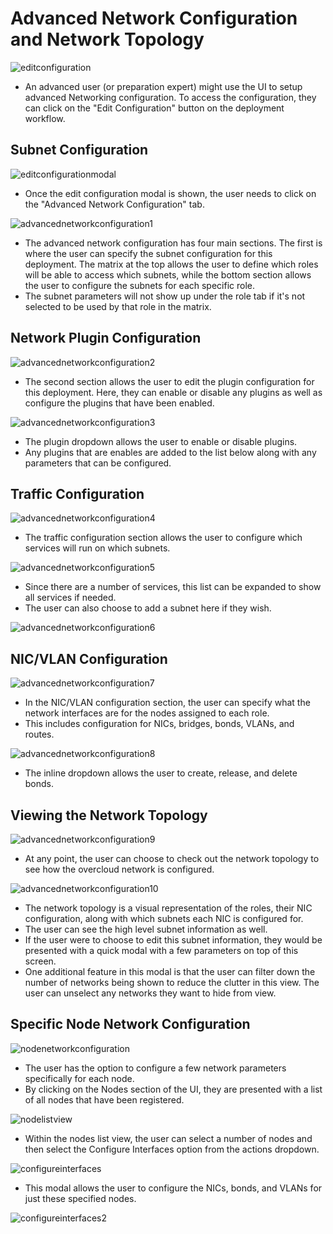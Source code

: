 # Advanced Network Configuration and Network Topology
![editconfiguration](img/2017-8-17-TripleO-UI_Edge-Cases29.png)
- An advanced user (or preparation expert) might use the UI to setup advanced Networking configuration. To access the configuration, they can click on the "Edit Configuration" button on the deployment workflow.

## Subnet Configuration
![editconfigurationmodal](img/2017-8-17-TripleO-UI_Edge-Cases30.png)
- Once the edit configuration modal is shown, the user needs to click on the "Advanced Network Configuration" tab.

![advancednetworkconfiguration1](img/2017-8-17-TripleO-UI_Edge-Cases31.png)
- The advanced network configuration has four main sections. The first is where the user can specify the subnet configuration for this deployment. The matrix at the top allows the user to define which roles will be able to access which subnets, while the bottom section allows the user to configure the subnets for each specific role.
- The subnet parameters will not show up under the role tab if it's not selected to be used by that role in the matrix.

## Network Plugin Configuration
![advancednetworkconfiguration2](img/2017-8-17-TripleO-UI_Edge-Cases32.png)
- The second section allows the user to edit the plugin configuration for this deployment. Here, they can enable or disable any plugins as well as configure the plugins that have been enabled.

![advancednetworkconfiguration3](img/2017-8-17-TripleO-UI_Edge-Cases33.png)
- The plugin dropdown allows the user to enable or disable plugins.
- Any plugins that are enables are added to the list below along with any parameters that can be configured.

## Traffic Configuration
![advancednetworkconfiguration4](img/2017-8-17-TripleO-UI_Edge-Cases34.png)
- The traffic configuration section allows the user to configure which services will run on which subnets.

![advancednetworkconfiguration5](img/2017-8-17-TripleO-UI_Edge-Cases35.png)
- Since there are a number of services, this list can be expanded to show all services if needed.
- The user can also choose to add a subnet here if they wish.

![advancednetworkconfiguration6](img/2017-8-17-TripleO-UI_Edge-Cases36.png)

## NIC/VLAN Configuration
![advancednetworkconfiguration7](img/2017-8-17-TripleO-UI_Edge-Cases37.png)
- In the NIC/VLAN configuration section, the user can specify what the network interfaces are for the nodes assigned to each role.
- This includes configuration for NICs, bridges, bonds, VLANs, and routes.

![advancednetworkconfiguration8](img/2017-8-17-TripleO-UI_Edge-Cases38.png)
- The inline dropdown allows the user to create, release, and delete bonds.

## Viewing the Network Topology
![advancednetworkconfiguration9](img/2017-8-17-TripleO-UI_Edge-Cases39.png)
- At any point, the user can choose to check out the network topology to see how the overcloud network is configured.

![advancednetworkconfiguration10](img/2017-8-17-TripleO-UI_Edge-Cases40.png)
- The network topology is a visual representation of the roles, their NIC configuration, along with which subnets each NIC is configured for.
- The user can see the high level subnet information as well.
- If the user were to choose to edit this subnet information, they would be presented with a quick modal with a few parameters on top of this screen.
- One additional feature in this modal is that the user can filter down the number of networks being shown to reduce the clutter in this view. The user can unselect any networks they want to hide from view.

## Specific Node Network Configuration
![nodenetworkconfiguration](img/2017-8-17-TripleO-UI_Edge-Cases41.png)
- The user has the option to configure a few network parameters specifically for each node.
- By clicking on the Nodes section of the UI, they are presented with a list of all nodes that have been registered.

![nodelistview](img/2017-8-17-TripleO-UI_Edge-Cases42.png)
- Within the nodes list view, the user can select a number of nodes and then select the Configure Interfaces option from the actions dropdown.

![configureinterfaces](img/2017-8-17-TripleO-UI_Edge-Cases43.png)
- This modal allows the user to configure the NICs, bonds, and VLANs for just these specified nodes.

![configureinterfaces2](img/2017-8-17-TripleO-UI_Edge-Cases44.png)
